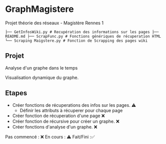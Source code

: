 # GraphMagistere
Projet théorie des réseaux - Magistère Rennes 1

`
├── GetInfosWiki.py # Recupération des informations sur les pages
├── README.md
├── ScrapFunc.py # Fonctions génériques de récuperation HTML
└── Scraping Maigstere.py # Fonction de Scrapping des pages wiki
`

## Projet

Analyse d'un graphe dans le temps

Visualisation dynamique du graphe.


## Etapes

- Créer fonctions de récuperations des infos sur les pages. ⚠️
	- Définir les attributs à récuperer pour chaque page
- Créer fonction de récuperation d'une page ❌
- Créer fonction de récursive pour créer un graphe. ❌
- Créer fonctions d'analyse d'un graphe. ❌

Pas commencé : ❌ 
En cours : ⚠️
Fait/Fini :✅
